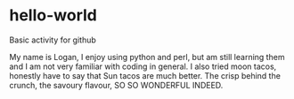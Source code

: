 # hello-world
Basic activity for github



My name is Logan, I enjoy using python and perl, but am still learning them and I am not very familiar with coding in general. 
I also tried moon tacos, honestly have to say that Sun tacos are much better. The crisp behind the crunch, the savoury flavour, SO SO WONDERFUL INDEED.
